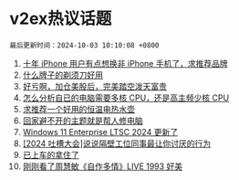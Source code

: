 # v2ex热议话题

`最后更新时间：2024-10-03 10:10:08 +0800`

1. [十年 iPhone 用户有点想换非 iPhone 手机了，求推荐品牌](https://www.v2ex.com/t/1077444)
1. [什么牌子的剃须刀好用](https://www.v2ex.com/t/1077401)
1. [好亏啊，加仓美股后，完美踏空泼天富贵](https://www.v2ex.com/t/1077380)
1. [怎么分析自已的电脑需要多核 CPU，还是高主频少核 CPU](https://www.v2ex.com/t/1077418)
1. [求推荐一个好用的恒温电热水壶](https://www.v2ex.com/t/1077426)
1. [回家避不开的主题就是帮人修电脑](https://www.v2ex.com/t/1077421)
1. [Windows 11 Enterprise LTSC 2024 更新了](https://www.v2ex.com/t/1077388)
1. [[2024 吐槽大会]说说隔壁工位同事最让你讨厌的行为](https://www.v2ex.com/t/1077376)
1. [已上车的拿住了](https://www.v2ex.com/t/1077409)
1. [刚刚看了周慧敏《自作多情》LIVE 1993 好美](https://www.v2ex.com/t/1077373)

